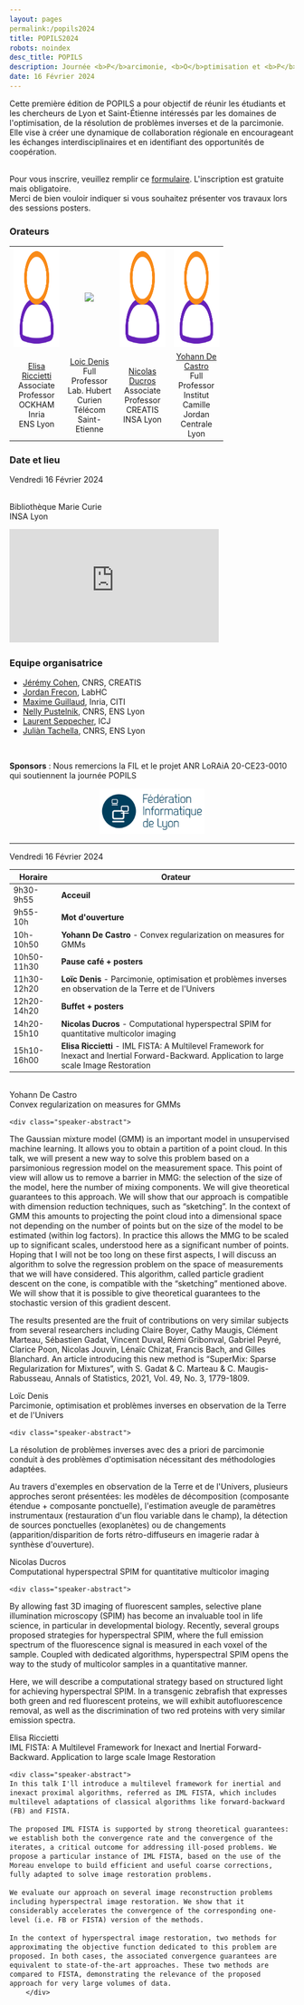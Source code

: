 ```yaml
---
layout: pages
permalink:/popils2024
title: POPILS2024
robots: noindex
desc_title: POPILS
description: Journée <b>P</b>arcimonie, <b>O</b>ptimisation et <b>P</b>roblèmes <b>I</b>nverses  <b>L</b>yon <b>S</b>aint-Etienne
date: 16 Février 2024
---
```



Cette première édition de POPILS a pour objectif de réunir les étudiants et les chercheurs de Lyon et Saint-Étienne intéressés par les domaines de l'optimisation, de la résolution de problèmes inverses et de la parcimonie. Elle vise à créer une dynamique de collaboration régionale en encourageant les échanges interdisciplinaires et en identifiant des opportunités de coopération.

<br>
Pour vous inscrire, veuillez remplir ce <a href="https://framaforms.org/registation-to-popils-day-1697722058">formulaire</a>. L'inscription est gratuite mais obligatoire.<br>
Merci de bien vouloir indiquer si vous souhaitez présenter vos travaux lors des sessions posters.


### Orateurs

<table style="width:75%">
  <tr>
    <td style="text-align:center"><img src="assets/img/user.png" height="175"></td>
    <td style="text-align:center"><img class="rounded-image" src="../../assets/img/speakers/loic_denis.png"></td>
    <td style="text-align:center"><img src="assets/img/user.png" height="175"></td>
    <td style="text-align:center"><img src="assets/img/user.png" height="175"></td>
  </tr>
  <tr>
    <td style="text-align:center"><a href="https://perso.ens-lyon.fr/elisa.riccietti/">Elisa Riccietti</a> <br> Associate Professor<br>OCKHAM Inria<br>ENS Lyon</td>
    <td style="text-align:center"><a href="https://perso.univ-st-etienne.fr/deniloic/">Loic Denis</a> <br>Full Professor<br>Lab. Hubert Curien<br>Télécom Saint-Etienne</td>
    <td style="text-align:center"><a href="https://www.creatis.insa-lyon.fr/~ducros/WebPage/index.html">Nicolas Ducros</a> <br> Associate Professor<br>CREATIS<br>INSA Lyon</td>
    <td style="text-align:center"><a href="https://ydecastro.github.io/">Yohann De Castro</a> <br>Full Professor<br>Institut Camille Jordan<br>Centrale Lyon</td>
  </tr>
</table>



### Date et lieu

<div class="one-third" style="magin-top:5%">

Vendredi 16 Février 2024<br><br>

Bibliothèque Marie Curie<br>INSA Lyon
</div><div class="two-third">
<div class="google-map">
<iframe src="https://www.google.com/maps/embed?pb=!1m18!1m12!1m3!1d2782.441153170931!2d4.8738300762914095!3d45.78238897108092!2m3!1f0!2f0!3f0!3m2!1i1024!2i768!4f13.1!3m3!1m2!1s0x47f4c01fc39536dd%3A0x8d2619eada764a4d!2sBiblioth%C3%A8que%20Marie%20Curie%20de%20l&#39;INSA%20Lyon!5e0!3m2!1sfr!2sfr!4v1697699834064!5m2!1sfr!2sfr" width="370" height="200" frameborder="0" style="border:0;" allowfullscreen="" aria-hidden="false" tabindex="0"></iframe>
</div>
</div>

<h3>Equipe organisatrice</h3>

<ul>
  <li><a href="https://jeremy-e-cohen.jimdofree.com/">Jérémy Cohen</a>, CNRS, CREATIS</li>
  <li><a href="https://jordan-frecon.com/">Jordan Frecon</a>, LabHC</li>
  <li><a href="https://maximeguillaud.github.io/">Maxime Guillaud</a>, Inria, CITI</li>
  <li><a href="http://perso.ens-lyon.fr/nelly.pustelnik/">Nelly Pustelnik</a>, CNRS, ENS Lyon</li>
  <li><a href="http://math.univ-lyon1.fr/~seppecher/">Laurent Seppecher</a>, ICJ</li>
  <li><a href="https://tachella.github.io/">Juliàn Tachella</a>, CNRS, ENS Lyon</li>
</ul>
<br>

**Sponsors** : Nous remercions la FIL et le projet ANR LoRAiA 20-CE23-0010 qui soutiennent la journée POPILS

<center><img src="/assets/img/logos/logoFIL.png" style="height:80px"></center>


---
Vendredi 16 Février 2024

| Horaire      | Orateur              |
|------------- |----------------------|
| 9h30-9h55   | **Acceuil**              |
| 9h55-10h    | **Mot d'ouverture**      |
| 10h-10h50   | **Yohann De Castro** - Convex regularization on measures for GMMs     |
| 10h50-11h30 | **Pause café + posters** |
| 11h30-12h20 | **Loïc Denis**  - Parcimonie, optimisation et problèmes inverses en observation de la Terre et de l'Univers          |
| 12h20-14h20 | **Buffet + posters**     |
| 14h20-15h10 | **Nicolas Ducros** - Computational hyperspectral SPIM for quantitative multicolor imaging      |
| 15h10-16h00 | **Elisa Riccietti** - IML FISTA: A Multilevel Framework for Inexact and Inertial Forward-Backward. Application to large scale Image Restoration       |


<br>



<div class="speaker-container">
    <div class="speaker-name">Yohann De Castro</div>
    <div class="speaker-title">Convex regularization on measures for GMMs</div>
    
    <div class="speaker-abstract">
The Gaussian mixture model (GMM) is an important model in unsupervised machine learning. It allows you to obtain a partition of a point cloud. In this talk, we will present a new way to solve this problem based on a parsimonious regression model on the measurement space. This point of view will allow us to remove a barrier in MMG: the selection of the size of the model, here the number of mixing components. We will give theoretical guarantees to this approach. We will show that our approach is compatible with dimension reduction techniques, such as “sketching”. In the context of GMM this amounts to projecting the point cloud into a dimensional space not depending on the number of points but on the size of the model to be estimated (within log factors). In practice this allows the MMG to be scaled up to significant scales, understood here as a significant number of points. Hoping that I will not be too long on these first aspects, I will discuss an algorithm to solve the regression problem on the space of measurements that we will have considered. This algorithm, called particle gradient descent on the cone, is compatible with the “sketching” mentioned above. We will show that it is possible to give theoretical guarantees to the stochastic version of this gradient descent.

The results presented are the fruit of contributions on very similar subjects from several researchers including Claire Boyer, Cathy Maugis, Clément Marteau, Sébastien Gadat, Vincent Duval, Rémi Gribonval, Gabriel Peyré, Clarice Poon, Nicolas Jouvin, Lénaïc Chizat, Francis Bach, and Gilles Blanchard. An article introducing this new method is “SuperMix: Sparse Regularization for Mixtures”, with S. Gadat & C. Marteau & C. Maugis-Rabusseau, Annals of Statistics, 2021, Vol. 49, No. 3, 1779-1809.
	    </div>
</div>



<div class="speaker-container">
    <div class="speaker-name">Loïc Denis</div>
    <div class="speaker-title">Parcimonie, optimisation et problèmes inverses en observation de la Terre et de l'Univers</div>
    
    <div class="speaker-abstract">
La résolution de problèmes inverses avec des a priori de parcimonie conduit à des problèmes d'optimisation nécessitant des méthodologies adaptées.

Au travers d'exemples en observation de la Terre et de l'Univers, plusieurs approches seront présentées: les modèles de décomposition (composante étendue + composante ponctuelle), l'estimation aveugle de paramètres instrumentaux (restauration d'un flou variable dans le champ), la détection de sources ponctuelles (exoplanètes) ou de changements (apparition/disparition de forts rétro-diffuseurs en imagerie radar à synthèse d'ouverture).
	    </div>
</div>


<div class="speaker-container">
    <div class="speaker-name">Nicolas Ducros</div>
    <div class="speaker-title">Computational hyperspectral SPIM for quantitative multicolor imaging</div>
    
    <div class="speaker-abstract">
By allowing fast 3D imaging of fluorescent samples, selective plane illumination microscopy (SPIM) has become an invaluable tool in life science, in particular in developmental biology. Recently, several groups proposed strategies for hyperspectral SPIM, where the full emission spectrum of the fluorescence signal is measured in each voxel of the sample. Coupled with dedicated algorithms, hyperspectral SPIM opens the way to the study of multicolor samples in a quantitative manner.

Here, we will describe a computational strategy based on structured light for achieving hyperspectral SPIM. In a transgenic zebrafish that expresses both green and red fluorescent proteins, we will exhibit autofluorescence removal, as well as the discrimination of two red proteins with very similar emission spectra.
	    </div>
</div>

<div class="speaker-container">
    <div class="speaker-name">Elisa Riccietti</div>
    <div class="speaker-title">IML FISTA: A Multilevel Framework for Inexact and Inertial Forward-Backward. Application to large scale Image Restoration</div>
    
    <div class="speaker-abstract">
	In this talk I'll introduce a multilevel framework for inertial and inexact proximal algorithms, referred as IML FISTA, which includes multilevel adaptations of classical algorithms like forward-backward (FB) and FISTA.

	The proposed IML FISTA is supported by strong theoretical guarantees: we establish both the convergence rate and the convergence of the iterates, a critical outcome for addressing ill-posed problems. We propose a particular instance of IML FISTA, based on the use of the Moreau envelope to build efficient and useful coarse corrections, fully adapted to solve image restoration problems.

	We evaluate our approach on several image reconstruction problems including hyperspectral image restoration. We show that it considerably accelerates the convergence of the corresponding one-level (i.e. FB or FISTA) version of the methods.

	In the context of hyperspectral image restoration, two methods for approximating the objective function dedicated to this problem are proposed. In both cases, the associated convergence guarantees are equivalent to state-of-the-art approaches. These two methods are compared to FISTA, demonstrating the relevance of the proposed approach for very large volumes of data.
	    </div>
</div>

